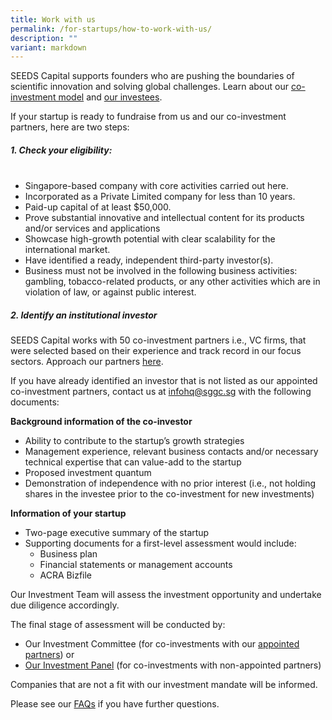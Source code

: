 ```yaml
---
title: Work with us
permalink: /for-startups/how-to-work-with-us/
description: ""
variant: markdown
---
```

SEEDS Capital supports founders who are pushing the boundaries of scientific innovation and solving global challenges. Learn about our [co-investment model](/about-us/our-co-investment-model/) and [our investees](/portfolio-companies/all-companies/).

If your startup is ready to fundraise from us and our co-investment partners, here are two steps:


##### **1. Check your eligibility:** <br><br>

* Singapore-based company with core activities carried out here.
* Incorporated as a Private Limited company for less than 10 years.
* Paid-up capital of at least $50,000.
* Prove substantial innovative and intellectual content for its products and/or services and applications
* Showcase high-growth potential with clear scalability for the international market.
* Have identified a ready, independent third-party investor(s).
* Business must not be involved in the following business activities: gambling, tobacco-related products, or any other activities which are in violation of law, or against public interest.


##### **2. Identify an institutional investor** 
SEEDS Capital works with 50 co-investment partners i.e., VC firms, that were selected based on their experience and track record in our focus sectors. Approach our partners [here](/for-startups/co-investment-partners/all-partners/).

If you have already identified an investor that is not listed as our appointed co-investment partners, contact us at [infohq@sggc.sg](mailto:infohq@sggc.sg) with the following documents:

**Background information of the co-investor**
* Ability to contribute to the startup’s growth strategies
* Management experience, relevant business contacts and/or necessary technical expertise that can value-add to the startup
* Proposed investment quantum
* Demonstration of independence with no prior interest (i.e., not holding shares in the investee prior to the co-investment for new investments)

**Information of your startup**
* Two-page executive summary of the startup
* Supporting documents for a first-level assessment would include:
	* Business plan 
	* Financial statements or management accounts 
	* ACRA Bizfile

Our Investment Team will assess the investment opportunity and undertake due diligence accordingly. 

The final stage of assessment will be conducted by: 
* Our Investment Committee (for co-investments with our [appointed partners](/for-startups/co-investment-partners/all-partners/)) or 
* [Our Investment Panel](/about-us/investment-panel/) (for co-investments with non-appointed partners)

Companies that are not a fit with our investment mandate will be informed.

Please see our [FAQs](/about-us/faqs) if you have further questions.